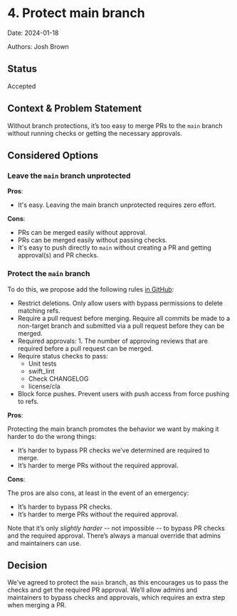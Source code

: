 # 4. Protect main branch

Date: 2024-01-18

Authors: Josh Brown

## Status

Accepted

## Context & Problem Statement

Without branch protections, it’s too easy to merge PRs to the `main` branch without running checks or getting the necessary approvals. 

## Considered Options

### Leave the `main` branch unprotected

**Pros**:

- It's easy. Leaving the main branch unprotected requires zero effort.

**Cons**:

- PRs can be merged easily without approval.
- PRs can be merged easily without passing checks.
- It's easy to push directly to `main` without creating a PR and getting approval(s) and PR checks.

### Protect the `main` branch

To do this, we propose add the following rules [in GitHub](https://github.com/planetary-social/nos/settings/rules):

- Restrict deletions. Only allow users with bypass permissions to delete matching refs.
- Require a pull request before merging. Require all commits be made to a non-target branch and submitted via a pull request before they can be merged.
- Required approvals: 1. The number of approving reviews that are required before a pull request can be merged.
- Require status checks to pass:
	- Unit tests
	- swift_lint
	- Check CHANGELOG
	- license/cla
- Block force pushes. Prevent users with push access from force pushing to refs.

**Pros**:

Protecting the main branch promotes the behavior we want by making it harder to do the wrong things: 

- It’s harder to bypass PR checks we’ve determined are required to merge.
- It’s harder to merge PRs without the required approval.

**Cons**:

The pros are also cons, at least in the event of an emergency:

- It’s harder to bypass PR checks.
- It’s harder to merge PRs without the required approval.

Note that it’s only *slightly harder* -- not impossible -- to bypass PR checks and the required approval. There’s always a manual override that admins and maintainers can use.

## Decision

We’ve agreed to protect the `main` branch, as this encourages us to pass the checks and get the required PR approval. We’ll allow admins and maintainers to bypass checks and approvals, which requires an extra step when merging a PR.
